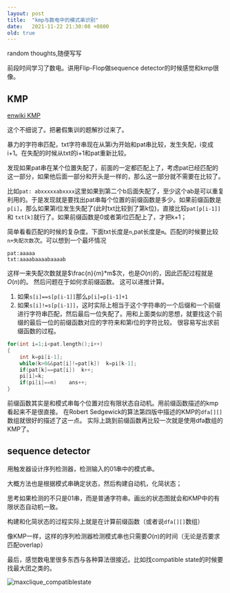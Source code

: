 ```yaml
---
layout: post
title:  "kmp与数电中的模式串识别"
date:   2021-11-22 21:30:08 +0800
old: true
---
```


random thoughts,随便写写

前段时间学习了数电。讲用Flip-Flop做sequence detector的时候感觉和kmp很像。

## KMP
  

[enwiki KMP](https://en.wikipedia.org/wiki/Knuth%E2%80%93Morris%E2%80%93Pratt_algorithm)
  
这个不细说了。把暑假集训的题解抄过来了。


暴力的字符串匹配，txt字符串现在从第i为开始和pat串比较，发生失配，i变成i+1。在失配的时候从txt的i+1和pat重新比较。


发现如果pat串在某个位置失配了，前面的一定都匹配上了，考虑pat已经匹配的这一部分，如果他后面一部分和开头是一样的，那么这一部分就不需要在比较了。


比如```pat: abxxxxxabxxxx```这里如果到第二个b后面失配了，至少这个ab是可以重复利用的。于是发现就是要找出pat串每个位置的前缀函数是多少。如果前缀函数是```p[i]```，那么如果第i位发生失配了(此时txt比较到了第k位)，直接比较```pat[p[i-1]]```和 ```txt[k]```就行了。如果前缀函数是0或者第i位匹配上了，才把k+1；


简单看看匹配的时候的复杂度。下面txt长度是```n```,pat长度是```m```。匹配的时候要比较```n+失配次数```次。可以想到一个最坏情况
```
pat:aaaaa
txt:aaaabaaaabaaaab
```
这样一来失配次数就是$\frac{n}{m}*m$次，也是$O(n)$的，因此匹配过程就是$O(n)$的。
然后问题在于如何求前缀函数。
这可以递推计算。 
1. 如果```s[i]==s[p[i-1]]```那么```p[i]=p[i-1]+1```
2. 如果```s[i]!=s[p[i-1]]```，这时实际上相当于这个字符串的一个后缀和一个前缀进行字符串匹配，然后最后一位失配了。用和上面类似的思想，就要找这个前缀的最后一位的前缀函数对应的字符来和第i位的字符比较。
很容易写出求前缀函数的过程。
```cpp
for(int i=1;i<pat.length();i++)
{
    int k=pi[i-1];
    while(k>0&&pat[i]!=pat[k])  k=pi[k-1];
    if(pat[k]==pat[i])  k++;
    pi[i]=k;
    if(pi[i]==n)    ans++;
}
```

前缀函数其实是和模式串每个位置对应有限状态自动机。用前缀函数描述的kmp看起来不是很直接。
在Robert Sedgewick的算法第四版中描述的KMP的```dfa[][]```数组就很好的描述了这一点。
实际上跳到前缀函数再比较一次就是使用dfa数组的KMP了。

## sequence detector
  

用触发器设计序列检测器，检测输入的01串中的模式串。

大概方法也是根据模式串确定状态，然后构建自动机，化简状态；

思考如果检测的不只是01串，而是普通字符串。画出的状态图就会和KMP中的有限状态自动机一致。

构建和化简状态的过程实际上就是在计算前缀函数（或者说```dfa[][]```数组）

像KMP一样，这样的序列检测器检测模式串也只需要$O(n)$的时间（无论是否要求匹配overlap）



最后，感觉数电里很多东西与各种算法很接近。比如找compatible state的时候要找最大团之类的。

![maxclique_compatiblestate]({{url}}/assets/image/maxclique_compatiblestate.jpg)